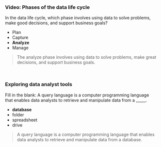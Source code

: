 ### Video: Phases of the data life cycle

In the data life cycle, which phase involves using data to solve problems, make good decisions, and support business goals?

* Plan
* Capture
* **Analyze**
* Manage

> The analyze phase involves using data to solve problems, make great decisions, and support business goals. 

&nbsp;

### Exploring data analyst tools

Fill in the blank: A query language is a computer programming language that enables data analysts to retrieve and manipulate data from a _____. 

* **database**
* folder
* spreadsheet
* drive

> A query language is a computer programming language that enables data analysts to retrieve and manipulate data from a database. 
